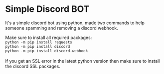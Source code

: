 # Simple Discord BOT
It's a simple discord bot using python, made two commands to help someone spamming and removing a discord webhook.

Make sure to install all required packages:<br/>
`python -m pip install requests`<br/>
`python -m pip install discord`<br/>
`python -m pip install discord-webhook`<br/>
<br/>
If you get an SSL error in the latest python version then make sure to install the discord SSL packages.
